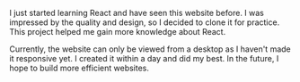 I just started learning React and have seen this website before. I was impressed by the quality and design, so I decided to clone it for practice. This project helped me gain more knowledge about React.



Currently, the website can only be viewed from a desktop as I haven't made it responsive yet. I created it within a day and did my best. In the future, I hope to build more efficient websites.
